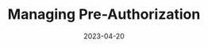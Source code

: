 ---
date: '2023-04-20'
title: "Managing Pre-Authorization"
project: corda
version: 'Corda 5.0'
menu:
  corda-5:
    identifier: corda-5-networks-pre-auth
    weight: 2000
    parent: corda-5-networks-reg-requests
section_menu: corda-5
---